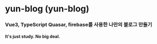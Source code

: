 # yun-blog (yun-blog)

### Vue3, TypeScript Quasar, firebase를 사용한 나만의 블로그 만들기

#### It's just study. No big deal.
